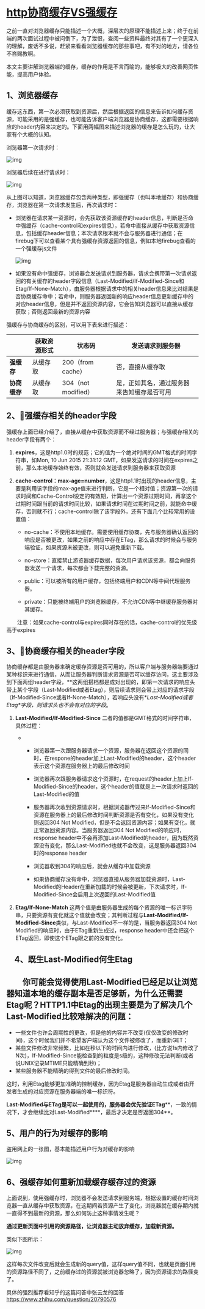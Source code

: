 # [http协商缓存VS强缓存](https://www.cnblogs.com/wonyun/p/5524617.html)

之前一直对浏览器缓存只能描述一个大概，深层次的原理不能描述上来；终于在前端的两次面试过程中被问倒下，为了泄恨，查阅一些资料最终对其有了一个更深入的理解，废话不多说，赶紧来看看浏览器缓存的那些事吧，有不对的地方，请各位不吝赐教啊。

 本文主要讲解浏览器端的缓存，缓存的作用是不言而喻的，能够极大的改善网页性能，提高用户体验。

## 1、浏览器缓存

缓存这东西，第一次必须获取到资源后，然后根据返回的信息来告诉如何缓存资源，可能采用的是强缓存，也可能告诉客户端浏览器是协商缓存，这都需要根据响应的header内容来决定的。下面用两幅图来描述浏览器的缓存是怎么玩的，让大家有个大概的认知。

浏览器第一次请求时：

![img](https://images2015.cnblogs.com/blog/408483/201605/408483-20160525182843100-1556227104.png)

浏览器后续在进行请求时：

![img](https://images2015.cnblogs.com/blog/408483/201605/408483-20160525182943272-204994049.png)

 

 从上图可以知道，浏览器缓存包含两种类型，即强缓存（也叫本地缓存）和协商缓存，浏览器在第一次请求发生后，再次请求时：

- 浏览器在请求某一资源时，会先获取该资源缓存的header信息，判断是否命中强缓存（cache-control和expires信息），若命中直接从缓存中获取资源信息，包括缓存header信息；本次请求根本就不会与服务器进行通信；在firebug下可以查看某个具有强缓存资源返回的信息，例如本地firebug查看的一个强缓存js文件

  ![img](https://images2015.cnblogs.com/blog/408483/201605/408483-20160525185916397-1208157783.png)

  

- 如果没有命中强缓存，浏览器会发送请求到服务器，请求会携带第一次请求返回的有关缓存的header字段信息（Last-Modified/If-Modified-Since和Etag/If-None-Match），由服务器根据请求中的相关header信息来比对结果是否协商缓存命中；若命中，则服务器返回新的响应header信息更新缓存中的对应header信息，但是并不返回资源内容，它会告知浏览器可以直接从缓存获取；否则返回最新的资源内容

强缓存与协商缓存的区别，可以用下表来进行描述：

|              | **获取资源形式** | **状态码**          | **发送请求到服务器**                       |
| ------------ | ---------------- | ------------------- | ------------------------------------------ |
| **强缓存**   | 从缓存取         | 200（from cache）   | 否，直接从缓存取                           |
| **协商缓存** | 从缓存取         | 304（not modified） | 是，正如其名，通过服务器来告知缓存是否可用 |

 

## 2、强缓存相关的header字段

强缓存上面已经介绍了，直接从缓存中获取资源而不经过服务器；与强缓存相关的header字段有两个：

1. **expires**，这是http1.0时的规范；它的值为一个绝对时间的GMT格式的时间字符串，如Mon, 10 Jun 2015 21:31:12 GMT，如果发送请求的时间在expires之前，那么本地缓存始终有效，否则就会发送请求到服务器来获取资源

   

2. **cache-control：max-age=number**，这是http1.1时出现的header信息，主要是利用该字段的max-age值来进行判断，它是一个相对值；资源第一次的请求时间和Cache-Control设定的有效期，计算出一个资源过期时间，再拿这个过期时间跟当前的请求时间比较，如果请求时间在过期时间之前，就能命中缓存，否则就不行；cache-control除了该字段外，还有下面几个比较常用的设置值：

   

   - no-cache：不使用本地缓存。需要使用缓存协商，先与服务器确认返回的响应是否被更改，如果之前的响应中存在ETag，那么请求的时候会与服务端验证，如果资源未被更改，则可以避免重新下载。

     

   - no-store：直接禁止游览器缓存数据，每次用户请求该资源，都会向服务器发送一个请求，每次都会下载完整的资源。

     

   - public：可以被所有的用户缓存，包括终端用户和CDN等中间代理服务器。

     

   - private：只能被终端用户的浏览器缓存，不允许CDN等中继缓存服务器对其缓存。

　　注意：如果cache-control与expires同时存在的话，cache-control的优先级高于expires

## 3、协商缓存相关的header字段

协商缓存都是由服务器来确定缓存资源是否可用的，所以客户端与服务器端要通过某种标识来进行通信，从而让服务器判断请求资源是否可以缓存访问，这主要涉及到下面两组header字段，**这两组搭档都是成对出现的，即第一次请求的响应头带上某个字段（Last-Modified或者Etag），则后续请求则会带上对应的请求字段（If-Modified-Since或者If-None-Match），若响应头没有\**Last-Modified或者Etag\**字段，则请求头也不会有对应的字段**。

1. **Last-Modified/If-Modified-Since**
   二者的值都是GMT格式的时间字符串，具体过程：

   - - 浏览器第一次跟服务器请求一个资源，服务器在返回这个资源的同时，在respone的header加上Last-Modified的header，这个header表示这个资源在服务器上的最后修改时间

       

     - 浏览器再次跟服务器请求这个资源时，在request的header上加上If-Modified-Since的header，这个header的值就是上一次请求时返回的Last-Modified的值

       

     - 服务器再次收到资源请求时，根据浏览器传过来If-Modified-Since和资源在服务器上的最后修改时间判断资源是否有变化，如果没有变化则返回304 Not Modified，但是不会返回资源内容；如果有变化，就正常返回资源内容。当服务器返回304 Not Modified的响应时，response header中不会再添加Last-Modified的header，因为既然资源没有变化，那么Last-Modified也就不会改变，这是服务器返回304时的response header

       

     - 浏览器收到304的响应后，就会从缓存中加载资源

       

     - 如果协商缓存没有命中，浏览器直接从服务器加载资源时，Last-Modified的Header在重新加载的时候会被更新，下次请求时，If-Modified-Since会启用上次返回的Last-Modified值

       

2. **Etag/If-None-Match**
   这两个值是由服务器生成的每个资源的唯一标识字符串，只要资源有变化就这个值就会改变；其判断过程与**Last-Modified/If-Modified-Since**类似，与Last-Modified不一样的是，当服务器返回304 Not Modified的响应时，由于ETag重新生成过，response header中还会把这个ETag返回，即使这个ETag跟之前的没有变化。

   

## 　4、既生Last-Modified何生Etag 

## 　　你可能会觉得使用Last-Modified已经足以让浏览器知道本地的缓存副本是否足够新，为什么还需要Etag呢？HTTP1.1中Etag的出现主要是为了解决几个Last-Modified比较难解决的问题：

- 一些文件也许会周期性的更改，但是他的内容并不改变(仅仅改变的修改时间)，这个时候我们并不希望客户端认为这个文件被修改了，而重新GET；
- 某些文件修改非常频繁，比如在秒以下的时间内进行修改，(比方说1s内修改了N次)，If-Modified-Since能检查到的粒度是s级的，这种修改无法判断(或者说UNIX记录MTIME只能精确到秒)；
- 某些服务器不能精确的得到文件的最后修改时间。

这时，利用Etag能够更加准确的控制缓存，因为Etag是服务器自动生成或者由开发者生成的对应资源在服务器端的唯一标识符。

**Last-Modified****与ETag****是可以一起使用的，服务器会优先验证ETag****，一致的情况下，才会继续比对Last-Modified****，最后才决定是否返回304**。

## 5、用户的行为对缓存的影响

盗用网上的一张图，基本能描述用户行为对缓存的影响

![img](https://images2015.cnblogs.com/blog/408483/201605/408483-20160525202949975-1541314356.png)

## 6、强缓存如何重新加载缓存缓存过的资源

上面说到，使用强缓存时，浏览器不会发送请求到服务端，根据设置的缓存时间浏览器一直从缓存中获取资源，在这期间若资源产生了变化，浏览器就在缓存期内就一直得不到最新的资源，那么如何防止这种事情发生呢？

**通过更新页面中引用的资源路径，让浏览器主动放弃缓存，加载新资源。**

类似下图所示：

![img](https://pic2.zhimg.com/8a8676e933478d1a73777d84a5de55f5_b.jpg)

这样每次文件改变后就会生成新的query值，这样query值不同，也就是页面引用的资源路径不同了，之前缓存过的资源就被浏览器忽略了，因为资源请求的路径变了。

 

具体的强烈推荐看知乎的这篇问答中张云龙的回答 https://www.zhihu.com/question/20790576